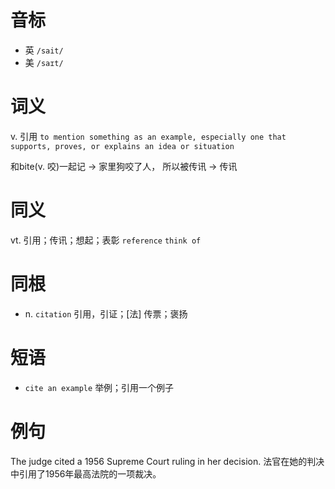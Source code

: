 # 音标

- 英 `/sait/`
- 美 `/saɪt/`

# 词义

v. 引用
`to mention something as an example, especially one that supports, proves, or explains an idea or situation`



和bite(v. 咬)一起记 → 家里狗咬了人， 所以被传讯 → 传讯

# 同义

vt. 引用；传讯；想起；表彰
`reference` `think of`

# 同根

- n. `citation` 引用，引证；[法] 传票；褒扬

# 短语

- `cite an example` 举例；引用一个例子

# 例句

The judge cited a 1956 Supreme Court ruling in her decision.
法官在她的判决中引用了1956年最高法院的一项裁决。


